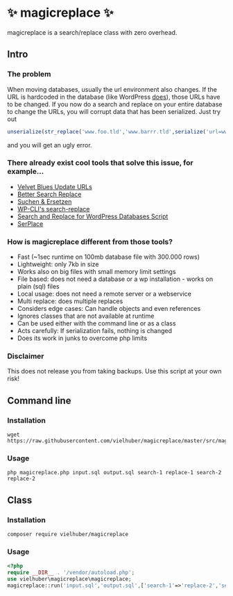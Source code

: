 # ✨ magicreplace ✨

magicreplace is a search/replace class with zero overhead.

## Intro

### The problem

When moving databases, usually the url environment also changes.
If the URL is hardcoded in the database (like WordPress [does](https://make.wordpress.org/core/handbook/contribute/design-decisions/#absolute-versus-relative-urls)), those URLs have to be changed.
If you now do a search and replace on your entire database to change the URLs,
you will corrupt data that has been serialized. Just try out
```php
unserialize(str_replace('www.foo.tld','www.barrr.tld',serialize('url=www.foo.tld')));
```
and you will get an ugly error.

### There already exist cool tools that solve this issue, for example...

* [Velvet Blues Update URLs](https://wordpress.org/plugins/velvet-blues-update-urls/)
* [Better Search Replace](https://wordpress.org/plugins/better-search-replace/)
* [Suchen & Ersetzen](https://de.wordpress.org/plugins/search-and-replace/)
* [WP-CLI's search-replace](http://wp-cli.org/commands/search-replace/)
* [Search and Replace for WordPress Databases Script](https://interconnectit.com/products/search-and-replace-for-wordpress-databases/)
* [SerPlace](http://pixelentity.com/wordpress-search-replace-domain/)

### How is magicreplace different from those tools?

* Fast (~1sec runtime on 100mb database file with 300.000 rows)
* Lightweight: only 7kb in size
* Works also on big files with small memory limit settings
* File based: does not need a database or a wp installation - works on plain (sql) files
* Local usage: does not need a remote server or a webservice
* Multi replace: does multiple replaces
* Considers edge cases: Can handle objects and even references
* Ignores classes that are not available at runtime
* Can be used either with the command line or as a class
* Acts carefully: If serialization fails, nothing is changed
* Does its work in junks to overcome php limits

### Disclaimer

This does not release you from taking backups. Use this script at your own risk!

## Command line

### Installation

```
wget https://raw.githubusercontent.com/vielhuber/magicreplace/master/src/magicreplace.php
```

### Usage

```
php magicreplace.php input.sql output.sql search-1 replace-1 search-2 replace-2
```


## Class

### Installation

```
composer require vielhuber/magicreplace
```
    
### Usage

```php
<?php
require __DIR__ . '/vendor/autoload.php';
use vielhuber\magicreplace\magicreplace;
magicreplace::run('input.sql','output.sql',['search-1'=>'replace-2','search-2'=>'replace-2']);
```

